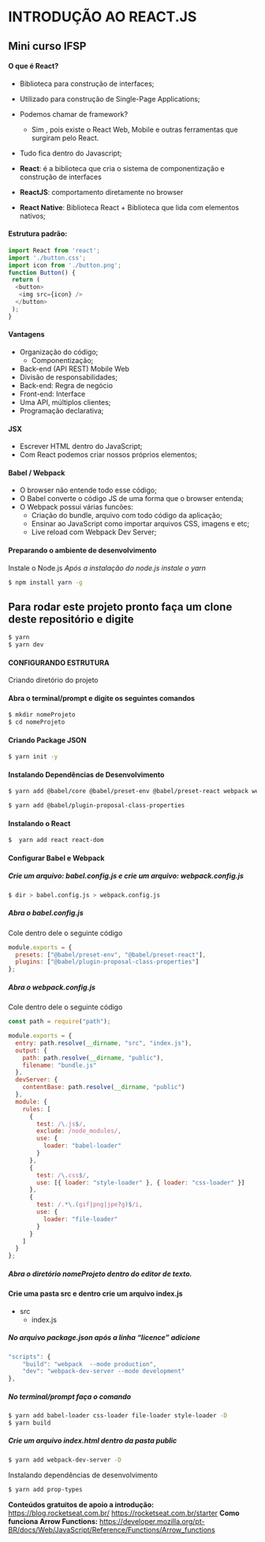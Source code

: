 
# INTRODUÇÃO AO REACT.JS
## Mini curso IFSP

#### O que é React?
* Biblioteca para construção de interfaces;
* Utilizado para construção de Single-Page Applications; 
* Podemos chamar de framework?
   * Sim , pois existe o React Web, Mobile e outras ferramentas que surgiram pelo React.
* Tudo fica dentro do Javascript; 

* **React**: é a biblioteca que cria o sistema de componentização e construção de interfaces
* **ReactJS**: comportamento diretamente no browser 
* **React Native**: Biblioteca React + Biblioteca que lida com elementos nativos;
#### Estrutura padrão:

```javascript
import React from 'react';
import './button.css';
import icon from './button.png';
function Button() {
 return (
  <button>
   <img src={icon} />
  </button>
 );
}
```

#### Vantagens
-	Organização do código; 
    -	Componentização; 
-	Back-end (API REST) Mobile Web
-	Divisão de responsabilidades; 
-	Back-end: Regra de negócio
-	Front-end: Interface 
-	Uma API, múltiplos clientes; 
-	Programação declarativa;

#### JSX
-	Escrever HTML dentro do JavaScript;
-	Com React podemos criar nossos próprios elementos;


#### Babel / Webpack
-	O browser não entende todo esse código;
-	O Babel converte o código JS de uma forma que o browser entenda;
-	O Webpack possui várias funcões:
    -	Criação do bundle, arquivo com todo código da aplicação;
    -	Ensinar ao JavaScript como importar arquivos CSS, imagens e etc;
    -	Live reload com Webpack Dev Server;

#### Preparando o ambiente de desenvolvimento
Instale o Node.js
*Após a instalação do node.js instale o yarn*
```bash
$ npm install yarn -g
```

## Para rodar este projeto pronto faça um clone deste repositório e digite
```bash
$ yarn
$ yarn dev
```

#### CONFIGURANDO ESTRUTURA
Criando diretório do projeto
#### Abra o terminal/prompt e digite os seguintes comandos
```bash
$ mkdir nomeProjeto
$ cd nomeProjeto
```
#### Criando Package JSON
```bash
$ yarn init -y
```
#### Instalando Dependências de Desenvolvimento

```bash
$ yarn add @babel/core @babel/preset-env @babel/preset-react webpack webpack-cli –D

$ yarn add @babel/plugin-proposal-class-properties
```

#### Instalando o React
```bash
$  yarn add react react-dom
```
#### Configurar Babel e Webpack
##### Crie um arquivo: babel.config.js e crie um arquivo: webpack.config.js
```bash
$ dir > babel.config.js > webpack.config.js
```
##### Abra o babel.config.js
Cole dentro dele o seguinte código
```javascript
module.exports = {
  presets: ["@babel/preset-env", "@babel/preset-react"],
  plugins: ["@babel/plugin-proposal-class-properties"]
};
```
##### Abra o webpack.config.js
Cole dentro dele o seguinte código
```javascript
const path = require("path");

module.exports = {
  entry: path.resolve(__dirname, "src", "index.js"),
  output: {
    path: path.resolve(__dirname, "public"),
    filename: "bundle.js"
  },
  devServer: {
    contentBase: path.resolve(__dirname, "public")
  },
  module: {
    rules: [
      {
        test: /\.js$/,
        exclude: /node_modules/,
        use: {
          loader: "babel-loader"
        }
      },
      {
        test: /\.css$/,
        use: [{ loader: "style-loader" }, { loader: "css-loader" }]
      },
      {
        test: /.*\.(gif|png|jpe?g)$/i,
        use: {
          loader: "file-loader"
        }
      }
    ]
  }
};
```
##### Abra o diretório nomeProjeto dentro do editor de texto.
#### Crie uma pasta src e dentro crie um arquivo index.js
-	src
    -	index.js
##### No arquivo package.json após a linha “licence” adicione
```javascript
"scripts": {
    "build": "webpack  --mode production",
    "dev": "webpack-dev-server --mode development"
},
```

##### No terminal/prompt faça o comando
```bash
$ yarn add babel-loader css-loader file-loader style-loader -D
$ yarn build
```

##### Crie um arquivo index.html dentro da pasta public
```bash
$ yarn add webpack-dev-server -D
```

Instalando dependências de desenvolvimento
```bash
$ yarn add prop-types
```

**Conteúdos gratuitos de apoio a introdução:**
https://blog.rocketseat.com.br/
https://rocketseat.com.br/starter
**Como funciona Arrow Functions:**
https://developer.mozilla.org/pt-BR/docs/Web/JavaScript/Reference/Functions/Arrow_functions
